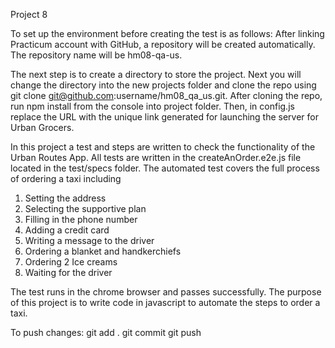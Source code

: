 Project 8

To set up the environment before creating the test is as follows: After linking Practicum account with GitHub, a repository will be created automatically. The repository name will be hm08-qa-us.

The next step is to create a directory to store the project. 
Next you will change the directory into the new projects folder and clone the repo using git clone git@github.com:username/hm08_qa_us.git. After cloning the repo, run npm install from the console into project folder. Then, in config.js replace the URL with the unique link generated for launching the server for Urban Grocers.

In this project a test and steps are written to check the functionality of the Urban Routes App.
 All tests are written in the createAnOrder.e2e.js file located in the test/specs folder. The automated
test covers the full process of ordering a taxi including
1. Setting the address
2. Selecting the supportive plan
3. Filling in the phone number
4. Adding a credit card
5. Writing a message to the driver
6. Ordering a blanket and handkerchiefs
7. Ordering 2 Ice creams
8. Waiting for the driver

The test runs in the chrome browser and passes successfully. The purpose of this project is to
write code in javascript to automate the steps to order a taxi.

To push changes: git add . git commit git push
